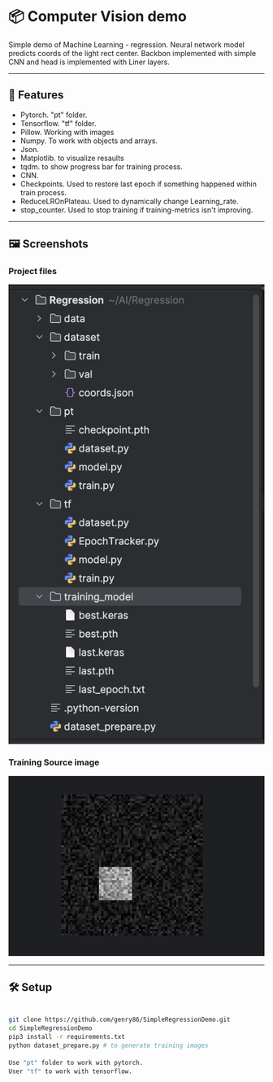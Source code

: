 # 📦 Computer Vision demo

Simple demo of Machine Learning - regression. 
Neural network model predicts coords of the light rect center. 
Backbon implemented with simple CNN and head is implemented with Liner layers.


---

## 🚀 Features

- Pytorch. "pt" folder.
- Tensorflow. "tf" folder.
- Pillow. Working with images
- Numpy. To work with objects and arrays.
- Json. 
- Matplotlib. to visualize resaults 
- tqdm. to show progress bar for training process.
- CNN.
- Checkpoints. Used to restore last epoch if something happened within train process.
- ReduceLROnPlateau. Used to dynamically change Learning_rate.
- stop_counter. Used to stop training if training-metrics isn't improving. 

---

## 🖼 Screenshots

### Project files

![Screen1](images/folder_structure.png)

### Training Source image

![Screen2](images/reg_image.png)

---

## 🛠 Setup

```bash

git clone https://github.com/genry86/SimpleRegressionDemo.git
cd SimpleRegressionDemo
pip3 install -r requirements.txt
python dataset_prepare.py # to generate training images

Use "pt" folder to work with pytorch. 
User "tf" to work with tensorflow.
